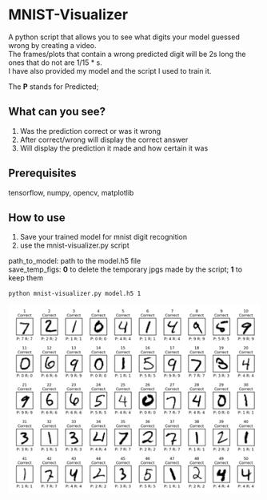 # MNIST-Visualizer
A python script that allows you to see what digits your model guessed wrong by creating a video.  
The frames/plots that contain a wrong predicted digit will be 2s long the ones that do not are 1/15 * s.  
I have also provided my model and the script I used to train it.  

The **P** stands for Predicted;

## What can you see?
1. Was the prediction correct or was it wrong
2. After correct/wrong will display the correct answer
3. Will display the prediction it made and how certain it was

## Prerequisites
tensorflow, numpy, opencv, matplotlib
## How to use
1. Save your trained model for mnist digit recognition
2. use the mnist-visualizer.py script

path_to_model: path to the model.h5 file  
save_temp_figs: **0** to delete the temporary jpgs made by the script; **1** to keep them

```
python mnist-visualizer.py model.h5 1
```
[![IMAGE ALT TEXT HERE](1.jpg)](https://youtu.be/Y3spwALjwSk)
